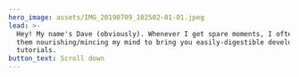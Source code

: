 ```yaml
---
hero_image: assets/IMG_20190709_102502-01-01.jpeg
lead: >-
  Hey! My name's Dave (obviously). Whenever I get spare moments, I often spend
  them nourishing/mincing my mind to bring you easily-digestible development
  tutorials.
button_text: Scroll down
---
```


